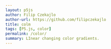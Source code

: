 ```yaml
---  
layout: p5js
author: Filip Czekajlo
author-url: https://github.com/filipczekajlo
title: colm
tags: [P5.js, color]
permalink: /color/
summary: LInear changing color gradients.
---  
```

